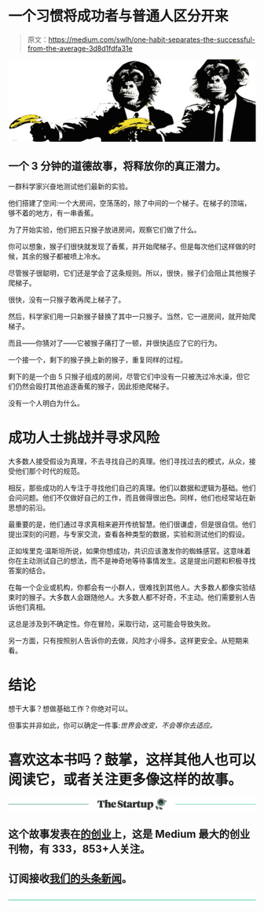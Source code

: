 # 一个习惯将成功者与普通人区分开来

> 原文：<https://medium.com/swlh/one-habit-separates-the-successful-from-the-average-3d8d1fdfa31e>

![](img/9097b78873d0d76ab591ca1fefaf8ef0.png)

## 一个 3 分钟的道德故事，将释放你的真正潜力。

一群科学家兴奋地测试他们最新的实验。

他们搭建了空间:一个大房间，空荡荡的，除了中间的一个梯子。在梯子的顶端，够不着的地方，有一串香蕉。

为了开始实验，他们把五只猴子放进房间，观察它们做了什么。

你可以想象，猴子们很快就发现了香蕉，并开始爬梯子。但是每次他们这样做的时候，其余的猴子都被喷上冷水。

尽管猴子很聪明，它们还是学会了这条规则。所以，很快，猴子们会阻止其他猴子爬梯子。

很快，没有一只猴子敢再爬上梯子了。

然后，科学家们用一只新猴子替换了其中一只猴子。当然，它一进房间，就开始爬梯子。

而且——你猜对了——它被猴子痛打了一顿，并很快适应了它的行为。

一个接一个，剩下的猴子换上新的猴子，重复同样的过程。

剩下的是一个由 5 只猴子组成的房间，尽管它们中没有一只被洗过冷水澡，但它们仍然会殴打其他追逐香蕉的猴子，因此拒绝爬梯子。

没有一个人明白为什么。

# 成功人士挑战并寻求风险

大多数人接受假设为真理，不去寻找自己的真理。他们寻找过去的模式，从众，接受他们那个时代的规范。

相反，那些成功的人专注于寻找他们自己的真理。他们以数据和逻辑为基础。他们会问问题。他们不仅做好自己的工作，而且做得很出色。同样，他们也经常站在新思想的前沿。

最重要的是，他们通过寻求真相来避开传统智慧。他们很谦虚，但是很自信。他们提出深刻的问题，与专家交流，查看各种类型的数据，实验和测试他们的假设。

正如埃里克·温斯坦所说，如果你想成功，共识应该激发你的蜘蛛感官。这意味着你在主动测试自己的想法，而不是神奇地等待事情发生。这是提出问题和积极寻找答案的结合。

在每一个企业或机构，你都会有一小群人，很难找到其他人。大多数人都像实验结束时的猴子。大多数人会跟随他人。大多数人都不好奇，不主动。他们需要别人告诉他们真相。

这总是涉及到不确定性。你在冒险，采取行动，这可能会导致失败。

另一方面，只有按照别人告诉你的去做，风险才小得多。这样更安全。从短期来看。

# 结论

想干大事？想做基础工作？你绝对可以。

但事实并非如此，你可以确定一件事:*世界会改变，不会等你去适应。*

# 喜欢这本书吗？鼓掌，这样其他人也可以阅读它，或者关注更多像这样的故事。

[![](img/308a8d84fb9b2fab43d66c117fcc4bb4.png)](https://medium.com/swlh)

## 这个故事发表在[的创业](https://medium.com/swlh)上，这是 Medium 最大的创业刊物，有 333，853+人关注。

## 订阅接收[我们的头条新闻](http://growthsupply.com/the-startup-newsletter/)。

[![](img/b0164736ea17a63403e660de5dedf91a.png)](https://medium.com/swlh)